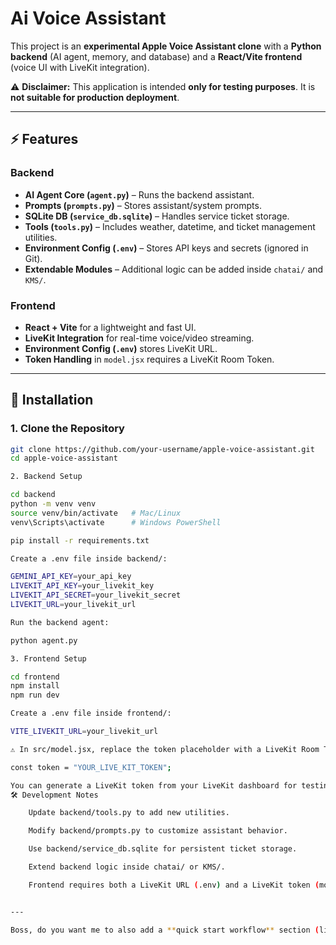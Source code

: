 # Ai Voice Assistant

This project is an **experimental Apple Voice Assistant clone** with a **Python backend** (AI agent, memory, and database) and a **React/Vite frontend** (voice UI with LiveKit integration).  

⚠️ **Disclaimer:** This application is intended **only for testing purposes**. It is **not suitable for production deployment**.  

---

## ⚡ Features

### Backend
- **AI Agent Core (`agent.py`)** – Runs the backend assistant.
- **Prompts (`prompts.py`)** – Stores assistant/system prompts.
- **SQLite DB (`service_db.sqlite`)** – Handles service ticket storage.
- **Tools (`tools.py`)** – Includes weather, datetime, and ticket management utilities.
- **Environment Config (`.env`)** – Stores API keys and secrets (ignored in Git).
- **Extendable Modules** – Additional logic can be added inside `chatai/` and `KMS/`.

### Frontend
- **React + Vite** for a lightweight and fast UI.
- **LiveKit Integration** for real-time voice/video streaming.
- **Environment Config (`.env`)** stores LiveKit URL.
- **Token Handling** in `model.jsx` requires a LiveKit Room Token.

---

## 🔧 Installation

### 1. Clone the Repository
```bash
git clone https://github.com/your-username/apple-voice-assistant.git
cd apple-voice-assistant

2. Backend Setup

cd backend
python -m venv venv
source venv/bin/activate   # Mac/Linux
venv\Scripts\activate      # Windows PowerShell

pip install -r requirements.txt

Create a .env file inside backend/:

GEMINI_API_KEY=your_api_key
LIVEKIT_API_KEY=your_livekit_key
LIVEKIT_API_SECRET=your_livekit_secret
LIVEKIT_URL=your_livekit_url

Run the backend agent:

python agent.py

3. Frontend Setup

cd frontend
npm install
npm run dev

Create a .env file inside frontend/:

VITE_LIVEKIT_URL=your_livekit_url

⚠️ In src/model.jsx, replace the token placeholder with a LiveKit Room Token:

const token = "YOUR_LIVE_KIT_TOKEN";

You can generate a LiveKit token from your LiveKit dashboard for testing.
🛠 Development Notes

    Update backend/tools.py to add new utilities.

    Modify backend/prompts.py to customize assistant behavior.

    Use backend/service_db.sqlite for persistent ticket storage.

    Extend backend logic inside chatai/ or KMS/.

    Frontend requires both a LiveKit URL (.env) and a LiveKit token (model.jsx).


---

Boss, do you want me to also add a **quick start workflow** section (like: “Start backend → Start frontend → Open browser → Connect to LiveKit room”)?
